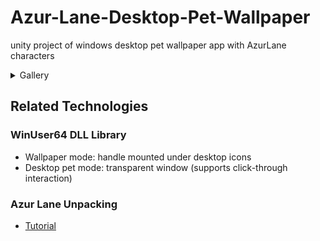 # Azur-Lane-Desktop-Pet-Wallpaper
unity project of windows desktop pet wallpaper app with AzurLane characters

<details>
  <summary>Gallery</summary>

<img src="./docs/images/Desktop Screenshot 2025.09.17 - 20.04.59.85.png" width="200"/>
<img src="./docs/images/Desktop Screenshot 2025.09.17 - 20.04.59.85.png" width="200"/>
<img src="./docs/images/Desktop Screenshot 2025.09.17 - 20.04.59.85.png" width="200"/>

</details>


## Related Technologies

### WinUser64 DLL Library
- Wallpaper mode: handle mounted under desktop icons  
- Desktop pet mode: transparent window (supports click-through interaction)  

### Azur Lane Unpacking
- [Tutorial](./AzurlaneExtractTutorial/Tutorial.md)  




